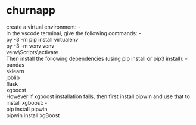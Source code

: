 # churnapp
create a virtual environment: - <br />
In the vscode terminal, give the following commands: - <br />
  py -3 -m pip install virtualenv <br />
  py -3 -m venv venv <br />
  venv\Scripts\activate <br />
Then install the following dependencies (using pip install or pip3 install): -  <br />
  pandas <br />
  sklearn <br />
  joblib <br />
  flask <br />
  xgboost <br />
However if xgboost installation fails, then first install pipwin and use that to install xgboost: - <br />
  pip install pipwin <br />
  pipwin install xgBoost <br />
